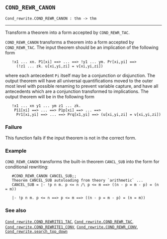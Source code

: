 ## `COND_REWR_CANON`

``` hol4
Cond_rewrite.COND_REWR_CANON : thm -> thm
```

------------------------------------------------------------------------

Transform a theorem into a form accepted by `COND_REWR_TAC`.

`COND_REWR_CANON` transforms a theorem into a form accepted by
`COND_REWR_TAC`. The input theorem should be an implication of the
following form

``` hol4
   !x1 ... xn. P1[xi] ==> ... ==> !y1 ... ym. Pr[xi,yi] ==>
     (!z1 ... zk. u[xi,yi,zi] = v[xi,yi,zi])
```

where each antecedent `Pi` itself may be a conjunction or disjunction.
The output theorem will have all universal quantifications moved to the
outer most level with possible renaming to prevent variable capture, and
have all antecedents which are a conjunction transformed to
implications. The output theorem will be in the following form

``` hol4
   !x1 ... xn y1 ... ym z1 ... zk.
    P11[xi] ==> ... ==> P1p[xi] ==> ... ==>
     Pr1[xi,yi] ==> ... ==> Prq[x1,yi] ==> (u[xi,yi,zi] = v[xi,yi,zi])
```

### Failure

This function fails if the input theorem is not in the correct form.

### Example

`COND_REWR_CANON` transforms the built-in theorem `CANCL_SUB` into the
form for conditional rewriting:

``` hol4
   #COND_REWR_CANON CANCEL_SUB;;
   Theorem CANCEL_SUB autoloading from theory `arithmetic` ...
   CANCEL_SUB = |- !p n m. p <= n /\ p <= m ==> ((n - p = m - p) = (n = m))

   |- !p n m. p <= n ==> p <= m ==> ((n - p = m - p) = (n = m))
```

### See also

[`Cond_rewrite.COND_REWRITE1_TAC`](#Cond_rewrite.COND_REWRITE1_TAC),
[`Cond_rewrite.COND_REWR_TAC`](#Cond_rewrite.COND_REWR_TAC),
[`Cond_rewrite.COND_REWRITE1_CONV`](#Cond_rewrite.COND_REWRITE1_CONV),
[`Cond_rewrite.COND_REWR_CONV`](#Cond_rewrite.COND_REWR_CONV),
[`Cond_rewrite.search_top_down`](#Cond_rewrite.search_top_down)
